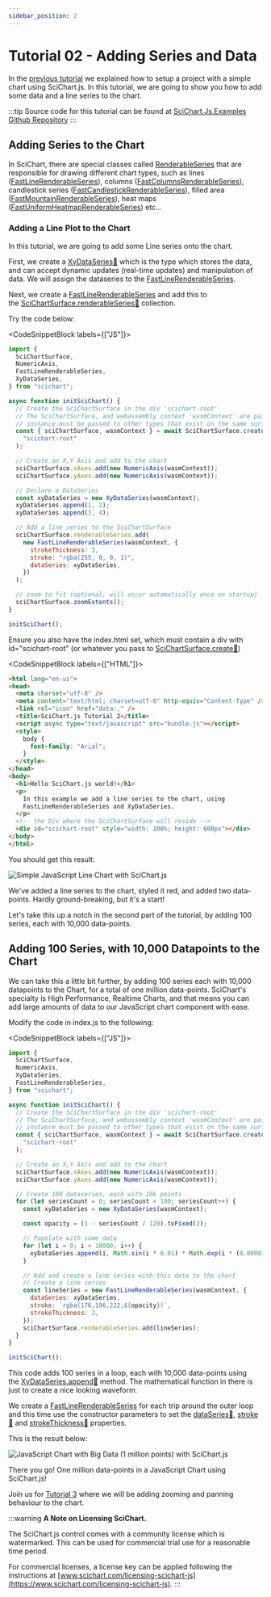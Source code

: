```yaml
---
sidebar_position: 2
---
```


# Tutorial 02 - Adding Series and Data

In the [previous tutorial](/docs/get-started/tutorials-js-npm-webpack/tutorial-01-setting-up-npm-project-with-scichart-js) we explained how to setup a project with a simple chart using SciChart.js. In this tutorial, we are going to show you how to add some data and a line series to the chart.

<YouTubeVideo url="https://www.youtube.com/embed/dQYnwPeacSA" title="Video tutorial for version 3. SciChart.js JavaScript Chart Tutorial 02 - Adding Series and Data" />

:::tip
Source code for this tutorial can be found at [SciChart.Js.Examples Github Repository](https://github.com/ABTSoftware/SciChart.JS.Examples/tree/dev_v4.0/Tutorials/2D_Chart_Tutorials_JavaScript/Tutorial_2_Adding_Series_and_Data)
:::

Adding Series to the Chart
--------------------------

In SciChart, there are special classes called [RenderableSeries](/docs/2d-charts/chart-types/renderable-series-api-overview) that are responsible for drawing different chart types, such as lines ([FastLineRenderableSeries](/docs/2d-charts/chart-types/fast-line-renderable-series)), columns ([FastColumnsRenderableSeries](/docs/2d-charts/chart-types/fast-column-renderable-series/column-series-type)), candlestick series ([FastCandlestickRenderableSeries](/docs/2d-charts/chart-types/fast-candlestick-renderable-series)), filled area ([FastMountainRenderableSeries](/docs/2d-charts/chart-types/fast-mountain-area-renderable-series)), heat maps ([FastUniformHeatmapRenderableSeries](/docs/2d-charts/chart-types/uniform-heatmap-renderable-series/uniform-heatmap-chart-type)) etc...

### Adding a Line Plot to the Chart

In this tutorial, we are going to add some Line series onto the chart.

First, we create a [XyDataSeries:blue_book:](https://www.scichart.com/documentation/js/current/typedoc/classes/xydataseries.html) which is the type which stores the data, and can accept dynamic updates (real-time updates) and manipulation of data. We will assign the dataseries to the [FastLineRenderableSeries](/docs/2d-charts/chart-types/fast-line-renderable-series).

Next, we create a [FastLineRenderableSeries](/docs/2d-charts/chart-types/fast-line-renderable-series) and add this to the [SciChartSurface.renderableSeries:blue_book:](https://www.scichart.com/documentation/js/current/typedoc/classes/scichartsurface.html#renderableseries) collection.

Try the code below:

<CodeSnippetBlock labels={["JS"]}>
  ```js {21-23,26-32} showLineNumbers
  import {
    SciChartSurface,
    NumericAxis,
    FastLineRenderableSeries,
    XyDataSeries,
  } from "scichart";

  async function initSciChart() {
    // Create the SciChartSurface in the div 'scichart-root'
    // The SciChartSurface, and webassembly context 'wasmContext' are paired. This wasmContext
    // instance must be passed to other types that exist on the same surface.
    const { sciChartSurface, wasmContext } = await SciChartSurface.create(
      "scichart-root"
    );

    // Create an X,Y Axis and add to the chart
    sciChartSurface.xAxes.add(new NumericAxis(wasmContext));
    sciChartSurface.yAxes.add(new NumericAxis(wasmContext));

    // Declare a DataSeries
    const xyDataSeries = new XyDataSeries(wasmContext);
    xyDataSeries.append(1, 2);
    xyDataSeries.append(3, 4);

    // Add a line series to the SciChartSurface
    sciChartSurface.renderableSeries.add(
      new FastLineRenderableSeries(wasmContext, {
        strokeThickness: 3,
        stroke: "rgba(255, 0, 0, 1)",
        dataSeries: xyDataSeries,
      })
    );

    // zoom to fit (optional, will occur automatically once on startup)
    sciChartSurface.zoomExtents();
  }

  initSciChart();
  ```
</CodeSnippetBlock>

Ensure you also have the index.html set, which must contain a div with id="scichart-root" (or whatever you pass to [SciChartSurface.create:blue_book:](https://www.scichart.com/documentation/js/current/typedoc/classes/scichartsurface.html#create))

<CodeSnippetBlock labels={["HTML"]}>
  ```html {21} showLineNumbers
<html lang="en-us">
  <head>
    <meta charset="utf-8" />
    <meta content="text/html; charset=utf-8" http-equiv="Content-Type" />
    <link rel="icon" href="data:," />
    <title>SciChart.js Tutorial 2</title>
    <script async type="text/javascript" src="bundle.js"></script>
    <style>
      body {
        font-family: "Arial";
      }
    </style>
  </head>
  <body>
    <h1>Hello SciChart.js world!</h1>
    <p>
      In this example we add a line series to the chart, using
      FastLineRenderableSeries and XyDataSeries.
    </p>
    <!-- the Div where the SciChartSurface will reside -->
    <div id="scichart-root" style="width: 100%; height: 600px"></div>
  </body>
</html>
  ```
</CodeSnippetBlock>

You should get this result: 

![Simple JavaScript Line Chart with SciChart.js](img/1.png)

We've added a line series to the chart, styled it red, and added two data-points. Hardly ground-breaking, but it's a start!

Let's take this up a notch in the second part of the tutorial, by adding 100 series, each with 10,000 data-points.

Adding 100 Series, with 10,000 Datapoints to the Chart
------------------------------------------------------

We can take this a little bit further, by adding 100 series each with 10,000 datapoints to the Chart, for a total of one million data-points. SciChart's specialty is High Performance, Realtime Charts, and that means you can add large amounts of data to our JavaScript chart component with ease.

Modify the code in index.js to the following:

<CodeSnippetBlock labels={["JS"]}>
  ```js {20-39} showLineNumbers
  import {
    SciChartSurface,
    NumericAxis,
    XyDataSeries,
    FastLineRenderableSeries,
  } from "scichart";

  async function initSciChart() {
    // Create the SciChartSurface in the div 'scichart-root'
    // The SciChartSurface, and webassembly context 'wasmContext' are paired. This wasmContext
    // instance must be passed to other types that exist on the same surface.
    const { sciChartSurface, wasmContext } = await SciChartSurface.create(
      "scichart-root"
    );

    // Create an X,Y Axis and add to the chart
    sciChartSurface.xAxes.add(new NumericAxis(wasmContext));
    sciChartSurface.yAxes.add(new NumericAxis(wasmContext));

    // Create 100 dataseries, each with 10k points
    for (let seriesCount = 0; seriesCount < 100; seriesCount++) {
      const xyDataSeries = new XyDataSeries(wasmContext);

      const opacity = (1 - seriesCount / 120).toFixed(2);

      // Populate with some data
      for (let i = 0; i < 10000; i++) {
        xyDataSeries.append(i, Math.sin(i * 0.01) * Math.exp(i * (0.00001 * (seriesCount + 1))));
      }

      // Add and create a line series with this data to the chart
      // Create a line series
      const lineSeries = new FastLineRenderableSeries(wasmContext, {
        dataSeries: xyDataSeries,
        stroke: `rgba(176,196,222,${opacity})`,
        strokeThickness: 2,
      });
      sciChartSurface.renderableSeries.add(lineSeries);
    }
  }

  initSciChart();
  ```
</CodeSnippetBlock>

This code adds 100 series in a loop, each with 10,000 data-points using the [XyDataSeries.append:blue_book:](https://www.scichart.com/documentation/js/current/typedoc/classes/xydataseries.html#append) method. The mathematical function in there is just to create a nice looking waveform.

We create a [FastLineRenderableSeries](/docs/2d-charts/chart-types/fast-line-renderable-series) for each trip around the outer loop and this time use the constructor parameters to set the [dataSeries:blue_book:](https://www.scichart.com/documentation/js/current/typedoc/classes/fastlinerenderableseries.html#dataseries), [stroke:blue_book:](https://www.scichart.com/documentation/js/current/typedoc/classes/fastlinerenderableseries.html#stroke) and [strokeThickness:blue_book:](https://www.scichart.com/documentation/js/current/typedoc/classes/fastlinerenderableseries.html#strokethickness) properties.

This is the result below:

![JavaScript Chart with Big Data (1 million points) with SciChart.js](img/2.png)

There you go! One million data-points in a JavaScript Chart using SciChart.js!

Join us for [Tutorial 3](/docs/get-started/tutorials-js-npm-webpack/tutorial-03-adding-zooming-panning-behavior) where we will be adding zooming and panning behaviour to the chart.

:::warning
**A Note on Licensing SciChart.**  
  
The SciChart.js control comes with a community license which is watermarked. This can be used for commercial trial use for a reasonable time period.

  
For commercial licenses, a license key can be applied following the instructions at [www.scichart.com/licensing-scichart-js](https://www.scichart.com/licensing-scichart-js).
:::
